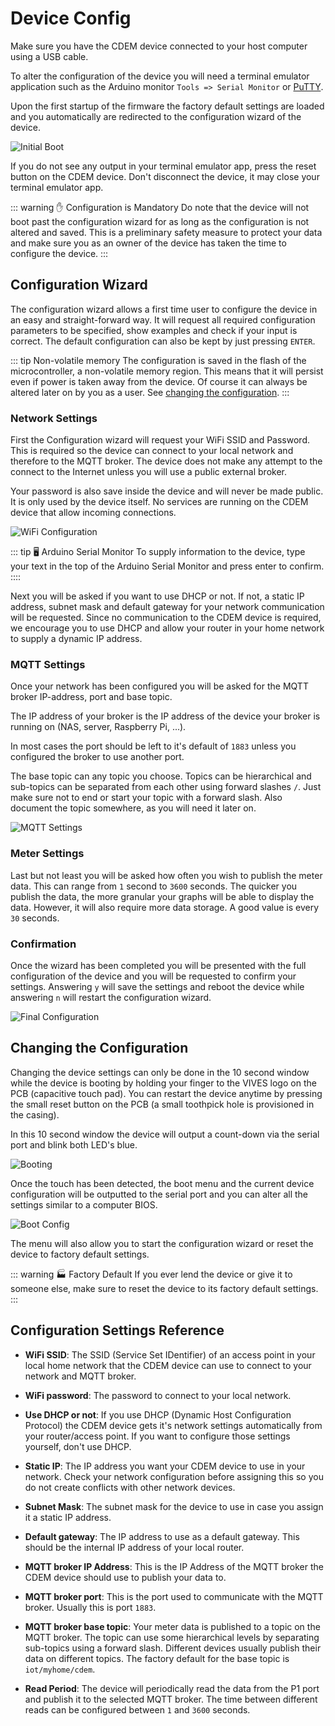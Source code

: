# Device Config

Make sure you have the CDEM device connected to your host computer using a USB cable.

To alter the configuration of the device you will need a terminal emulator application such as the Arduino monitor `Tools => Serial Monitor` or [PuTTY](https://www.putty.org/).

Upon the first startup of the firmware the factory default settings are loaded and you automatically are redirected to the configuration wizard of the device.

![Initial Boot](./images/initial_boot.png)

If you do not see any output in your terminal emulator app, press the reset button on the CDEM device. Don't disconnect the device, it may close your terminal emulator app.

::: warning ✋ Configuration is Mandatory
Do note that the device will not boot past the configuration wizard for as long as the configuration is not altered and saved. This is a preliminary safety measure to protect your data and make sure you as an owner of the device has taken the time to configure the device.
:::

## Configuration Wizard

The configuration wizard allows a first time user to configure the device in an easy and straight-forward way. It will request all required configuration parameters to be specified, show examples and check if your input is correct. The default configuration can also be kept by just pressing `ENTER`.

::: tip Non-volatile memory
The configuration is saved in the flash of the microcontroller, a non-volatile memory region. This means that it will persist even if power is taken away from the device. Of course it can always be altered later on by you as a user. See [changing the configuration](#changing-the-configuration).
:::

### Network Settings

First the Configuration wizard will request your WiFi SSID and Password. This is required so the device can connect to your local network and therefore to the MQTT broker. The device does not make any attempt to the connect to the Internet unless you will use a public external broker.

Your password is also save inside the device and will never be made public. It is only used by the device itself. No services are running on the CDEM device that allow incoming connections.

![WiFi Configuration](./images/wifi.png)

::: tip 🖥 Arduino Serial Monitor
To supply information to the device, type your text in the top of the Arduino Serial Monitor and press enter to confirm.
::::

Next you will be asked if you want to use DHCP or not. If not, a static IP address, subnet mask and default gateway for your network communication will be requested. Since no communication to the CDEM device is required, we encourage you to use DHCP and allow your router in your home network to supply a dynamic IP address.

### MQTT Settings

Once your network has been configured you will be asked for the MQTT broker IP-address, port and base topic.

The IP address of your broker is the IP address of the device your broker is running on (NAS, server, Raspberry Pi, ...).

In most cases the port should be left to it's default of `1883` unless you configured the broker to use another port.

The base topic can any topic you choose. Topics can be hierarchical and sub-topics can be separated from each other using forward slashes `/`. Just make sure not to end or start your topic with a forward slash. Also document the topic somewhere, as you will need it later on.

![MQTT Settings](./images/mqtt_settings.png)

### Meter Settings

Last but not least you will be asked how often you wish to publish the meter data. This can range from `1` second to `3600` seconds. The quicker you publish the data, the more granular your graphs will be able to display the data. However, it will also require more data storage. A good value is every `30` seconds.

### Confirmation

Once the wizard has been completed you will be presented with the full configuration of the device and you will be requested to confirm your settings. Answering `y` will save the settings and reboot the device while answering `n` will restart the configuration wizard.

![Final Configuration](./images/final_config.png)

## Changing the Configuration

Changing the device settings can only be done in the 10 second window while the device is booting by holding your finger to the VIVES logo on the PCB (capacitive touch pad). You can restart the device anytime by pressing the small reset button on the PCB (a small toothpick hole is provisioned in the casing).

In this 10 second window the device will output a count-down via the serial port and blink both LED's blue.

![Booting](./images/boot_config_window.png)

Once the touch has been detected, the boot menu and the current device configuration will be outputted to the serial port and you can alter all the settings similar to a computer BIOS.

![Boot Config](./images/boot_config.png)

The menu will also allow you to start the configuration wizard or reset the device to factory default settings.

::: warning 🏭 Factory Default
If you ever lend the device or give it to someone else, make sure to reset the device to its factory default settings.
:::

## Configuration Settings Reference

* **WiFi SSID**: The SSID (Service Set IDentifier) of an access point in your local home network that the CDEM device can use to connect to your network and MQTT broker.

* **WiFi password**: The password to connect to your local network.

* **Use DHCP or not**: If you use DHCP (Dynamic Host Configuration Protocol) the CDEM device gets it's network settings automatically from your router/access point. If you want to configure those settings yourself, don't use DHCP.

* **Static IP**: The IP address you want your CDEM device to use in your network. Check your network configuration before assigning this so you do not create conflicts with other network devices.

* **Subnet Mask**: The subnet mask for the device to use in case you assign it a static IP address.

* **Default gateway**: The IP address to use as a default gateway. This should be the internal IP address of your local router.

* **MQTT broker IP Address**: This is the IP Address of the MQTT broker the CDEM device should use to publish your data to.

* **MQTT broker port**: This is the port used to communicate with the MQTT broker. Usually this is port `1883`.

* **MQTT broker base topic**: Your meter data is published to a topic on the MQTT broker. The topic can use some hierarchical levels by separating sub-topics using a forward slash. Different devices usually publish their data on different topics. The factory default for the base topic is `iot/myhome/cdem`.

* **Read Period**: The device will periodically read the data from the P1 port and publish it to the selected MQTT broker. The time between different reads can be configured between `1` and `3600` seconds.
